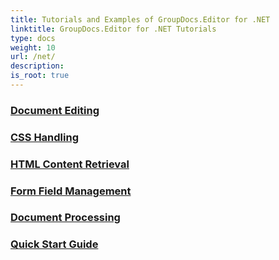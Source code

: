 ```yaml
---
title: Tutorials and Examples of GroupDocs.Editor for .NET 
linktitle: GroupDocs.Editor for .NET Tutorials
type: docs
weight: 10
url: /net/
description:
is_root: true
---
```


### [Document Editing](./document-editing/)

### [CSS Handling](./css-handling/)

### [HTML Content Retrieval](./html-content-retrieval/)

### [Form Field Management](./form-field-management/)

### [Document Processing](./document-processing/)

### [Quick Start Guide](./quick-start-guide/)
